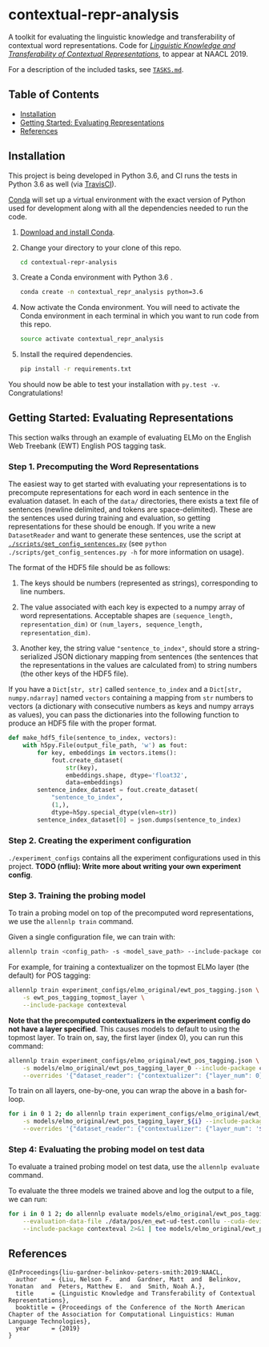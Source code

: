 # contextual-repr-analysis

A toolkit for evaluating the linguistic knowledge and transferability of contextual word representations. Code for [_Linguistic Knowledge and Transferability of Contextual Representations_](http://nelsonliu.me/papers/liu+gardner+belinkov+peters+smith.naacl2019.pdf), to appear at NAACL 2019.


For a description of the included tasks, see [`TASKS.md`](./TASKS.md).

## Table of Contents

- [Installation](#installation)
- [Getting Started: Evaluating Representations](#getting-started-evaluating-representations)
- [References](#references)

## Installation

This project is being developed in Python 3.6, and CI runs the tests in Python
3.6 as well
(via [TravisCI](https://travis-ci.com/nelson-liu/contextual-repr-analysis)).

[Conda](https://conda.io/) will set up a virtual environment with the exact
version of Python used for development along with all the dependencies needed to
run the code.

1.  [Download and install Conda](https://conda.io/docs/download.html).

2.  Change your directory to your clone of this repo.

    ```bash
    cd contextual-repr-analysis
    ```

3.  Create a Conda environment with Python 3.6 .

    ```bash
    conda create -n contextual_repr_analysis python=3.6
    ```

4.  Now activate the Conda environment. You will need to activate the Conda
    environment in each terminal in which you want to run code from this repo.

    ```bash
    source activate contextual_repr_analysis
    ```

5.  Install the required dependencies.

    ```bash
    pip install -r requirements.txt
    ```

You should now be able to test your installation with `py.test -v`.  Congratulations!

## Getting Started: Evaluating Representations

This section walks through an example of evaluating ELMo on the English Web
Treebank (EWT) English POS tagging task.

### Step 1. Precomputing the Word Representations

The easiest way to get started with evaluating your representations is to
precompute representations for each word in each sentence in the evaluation
dataset. In each of the `data/` directories, there exists a text file of
sentences (newline delimited, and tokens are space-delimited). These are the
sentences used during training and evaluation, so getting representations for
these should be enough. If you write a new `DatasetReader` and want to generate
these sentences, use the script
at [`./scripts/get_config_sentences.py`](./scripts/get_config_sentences.py) (see
`python ./scripts/get_config_sentences.py -h` for more information on usage).

The format of the HDF5 file should be as follows:

1. The keys should be numbers (represented as strings), corresponding to line
   numbers.

2. The value associated with each key is expected to a numpy array of word
   representations. Acceptable shapes are `(sequence_length, representation_dim)` or
   `(num_layers, sequence_length, representation_dim)`.
  
3. Another key, the string value `"sentence_to_index"`, should store a
   string-serialized JSON dictionary mapping from sentences (the sentences that the
   representations in the values are calculated from) to string numbers (the
   other keys of the HDF5 file).
  
If you have a `Dict[str, str]` called `sentence_to_index` and a `Dict[str,
numpy.ndarray]` named `vectors` containing a mapping from `str` numbers to
vectors (a dictionary with consecutive numbers as keys and numpy arrays as
values), you can pass the dictionaries into the following function to produce
an HDF5 file with the proper format.

```python
def make_hdf5_file(sentence_to_index, vectors):
    with h5py.File(output_file_path, 'w') as fout:
        for key, embeddings in vectors.items():
            fout.create_dataset(
                str(key),
                embeddings.shape, dtype='float32',
                data=embeddings)
        sentence_index_dataset = fout.create_dataset(
            "sentence_to_index",
            (1,),
            dtype=h5py.special_dtype(vlen=str))
        sentence_index_dataset[0] = json.dumps(sentence_to_index)
```

### Step 2. Creating the experiment configuration

`./experiment_configs` contains all the experiment configurations used in this
project. **TODO (nfliu): Write more about writing your own experiment config**.

### Step 3. Training the probing model

To train a probing model on top of the precomputed word representations,
we use the `allennlp train` command.

Given a single configuration file, we can train with:

```bash
allennlp train <config_path> -s <model_save_path> --include-package contexteval
```

For example, for training a contextualizer on the topmost ELMo layer (the
default) for POS tagging:

```bash
allennlp train experiment_configs/elmo_original/ewt_pos_tagging.json \
    -s ewt_pos_tagging_topmost_layer \
    --include-package contexteval
```

**Note that the precomputed contextualizers in the experiment config do not have
a layer specified**. This causes models to default to using the topmost layer.
To train on, say, the first layer (index 0), you can run this command:

```bash
allennlp train experiment_configs/elmo_original/ewt_pos_tagging.json \
    -s models/elmo_original/ewt_pos_tagging_layer_0 --include-package contexteval \
    --overrides '{"dataset_reader": {"contextualizer": {"layer_num": 0}}, "validation_dataset_reader": {"contextualizer": {"layer_num": 0}}}'
```

To train on all layers, one-by-one, you can wrap the above in a bash for-loop.

```bash
for i in 0 1 2; do allennlp train experiment_configs/elmo_original/ewt_pos_tagging.json \
    -s models/elmo_original/ewt_pos_tagging_layer_${i} --include-package contexteval \
    --overrides '{"dataset_reader": {"contextualizer": {"layer_num": '${i}'}}, "validation_dataset_reader": {"contextualizer": {"layer_num": '${i}'}}}'; done
```

### Step 4: Evaluating the probing model on test data

To evaluate a trained probing model on test data, use the `allennlp evaluate` command.

To evaluate the three models we trained above and log the output to a file, we can run:

```bash
for i in 0 1 2; do allennlp evaluate models/elmo_original/ewt_pos_tagging_layer_${i}/model.tar.gz \
    --evaluation-data-file ./data/pos/en_ewt-ud-test.conllu --cuda-device 0 \
    --include-package contexteval 2>&1 | tee models/elmo_original/ewt_pos_tagging_layer_${i}/evaluation.log; done
```

## References

```
@InProceedings{liu-gardner-belinkov-peters-smith:2019:NAACL,
  author    = {Liu, Nelson F.  and  Gardner, Matt  and  Belinkov, Yonatan  and  Peters, Matthew E.  and  Smith, Noah A.},
  title     = {Linguistic Knowledge and Transferability of Contextual Representations},
  booktitle = {Proceedings of the Conference of the North American Chapter of the Association for Computational Linguistics: Human Language Technologies},
  year      = {2019}
}
```
